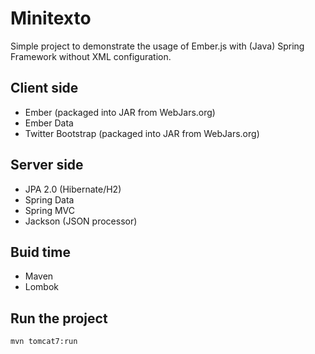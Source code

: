 Minitexto
=========

Simple project to demonstrate the usage of Ember.js with (Java) Spring Framework without XML configuration.

Client side
-----------

- Ember (packaged into JAR from WebJars.org)
- Ember Data
- Twitter Bootstrap (packaged into JAR from WebJars.org)

Server side
-----------

- JPA 2.0 (Hibernate/H2)
- Spring Data
- Spring MVC
- Jackson (JSON processor)

Buid time
---------

- Maven
- Lombok


Run the project
---------------

    mvn tomcat7:run
